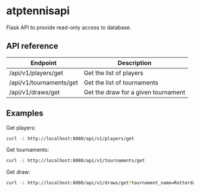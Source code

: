 # atptennisapi

Flask API to provide read-only access to database.

## API reference

| Endpoint | Description |
| -------- | ----------- |
| /api/v1/players/get | Get the list of players |
| /api/v1/tournaments/get | Get the list of tournaments |
| /api/v1/draws/get | Get the draw for a given tournament |

## Examples

Get players:

```bash
curl -i http://localhost:8080/api/v1/players/get
```

Get tournaments:

```bash
curl -i http://localhost:8080/api/v1/tournaments/get
```

Get draw:

```bash
curl -i http://localhost:8080/api/v1/draws/get?tournament_name=Rotterdam2019
```